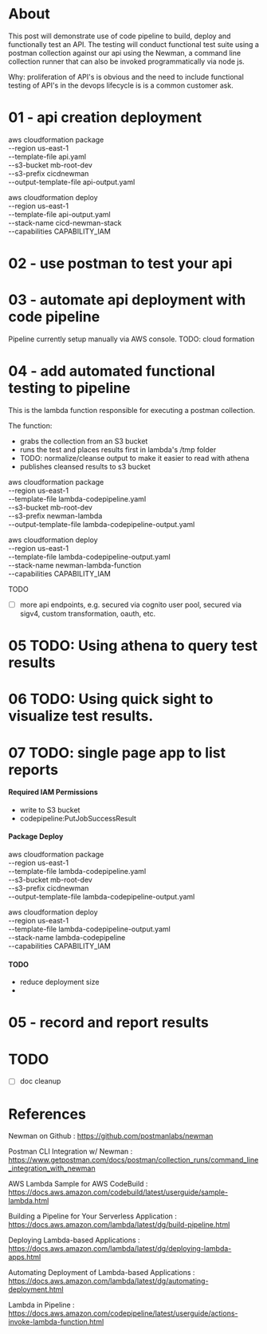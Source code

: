 # About

This post will demonstrate use of code pipeline to build, deploy and functionally test an API. The testing will conduct 
functional test suite using a postman collection against our api using the Newman, a command line collection runner that 
can also be invoked programmatically via node js.

Why: proliferation of API's is obvious and the need to include functional testing of API's in the devops lifecycle is is a common 
customer ask. 


# 01 - api creation deployment

aws cloudformation package \
--region us-east-1 \
--template-file api.yaml \
--s3-bucket mb-root-dev \
--s3-prefix cicdnewman \
--output-template-file api-output.yaml
    
   
aws cloudformation deploy \
--region us-east-1 \
--template-file api-output.yaml \
--stack-name cicd-newman-stack \
--capabilities CAPABILITY_IAM 


# 02 - use postman to test your api



# 03 - automate api deployment with code pipeline

Pipeline currently setup manually via AWS console. 
TODO: cloud formation


# 04 - add automated functional testing to pipeline 

This is the lambda function responsible for executing a postman collection. 

The function:
- grabs the collection from an S3 bucket
- runs the test and places results first in lambda's /tmp folder
- TODO: normalize/cleanse output to make it easier to read with athena
- publishes cleansed results to s3 bucket

aws cloudformation package \
--region us-east-1 \
--template-file lambda-codepipeline.yaml \
--s3-bucket mb-root-dev \
--s3-prefix newman-lambda \
--output-template-file lambda-codepipeline-output.yaml
    
   
aws cloudformation deploy \
--region us-east-1 \
--template-file lambda-codepipeline-output.yaml \
--stack-name newman-lambda-function \
--capabilities CAPABILITY_IAM 

TODO
- [ ] more api endpoints, e.g. secured via cognito user pool, secured via sigv4, custom transformation, oauth, etc.

# 05 TODO: Using athena to query test results


# 06 TODO: Using quick sight to visualize test results.


# 07 TODO: single page app to list reports

 



#### Required IAM Permissions

- write to S3 bucket
- codepipeline:PutJobSuccessResult


#### Package Deploy

aws cloudformation package \
--region us-east-1 \
--template-file lambda-codepipeline.yaml \
--s3-bucket mb-root-dev \
--s3-prefix cicdnewman \
--output-template-file lambda-codepipeline-output.yaml
    
   
aws cloudformation deploy \
--region us-east-1 \
--template-file lambda-codepipeline-output.yaml \
--stack-name lambda-codepipeline \
--capabilities CAPABILITY_IAM 


#### TODO

- reduce deployment size
- 


# 05 - record and report results



# TODO


- [ ] doc cleanup
    

# References

Newman on Github                                        : https://github.com/postmanlabs/newman

Postman CLI Integration w/ Newman                       : https://www.getpostman.com/docs/postman/collection_runs/command_line_integration_with_newman

AWS Lambda Sample for AWS CodeBuild                     : https://docs.aws.amazon.com/codebuild/latest/userguide/sample-lambda.html

Building a Pipeline for Your Serverless Application     : https://docs.aws.amazon.com/lambda/latest/dg/build-pipeline.html

Deploying Lambda-based Applications                     : https://docs.aws.amazon.com/lambda/latest/dg/deploying-lambda-apps.html

Automating Deployment of Lambda-based Applications      : https://docs.aws.amazon.com/lambda/latest/dg/automating-deployment.html

Lambda in Pipeline                                      : https://docs.aws.amazon.com/codepipeline/latest/userguide/actions-invoke-lambda-function.html
